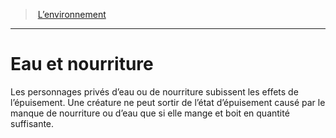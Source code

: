 ﻿> [L’environnement](hd_environment.md)

---

# Eau et nourriture

Les personnages privés d’eau ou de nourriture subissent les effets de l’épuisement. Une créature ne peut sortir de l’état d’épuisement causé par le manque de nourriture ou d’eau que si elle mange et boit en quantité suffisante.

